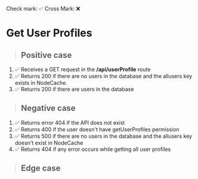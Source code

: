 Check mark: ✅
Cross Mark: ❌

# Get User Profiles

> ## Positive case

1. ✅ Receives a GET request in the **/api/userProfile** route
2. ✅ Returns 200 if there are no users in the database and the allusers key exists in NodeCache.
3. ✅ Returns 200 if there are users in the database

> ## Negative case

1. ✅ Returns error 404 if the API does not exist
2. ✅ Returns 400 if the user doesn't have
   getUserProfiles permission
3. ✅ Returns 500 if there are no users in the database and the allusers key doesn't exist in NodeCache
4. ✅ Returns 404 if any error occurs while getting all user profiles

> ## Edge case
